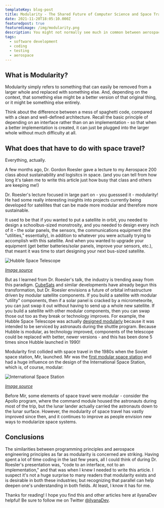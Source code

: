 ```yaml
---
templateKey: blog-post
title: Modularity - The Shared Future of Computer Science and Space Travel
date: 2021-11-20T18:05:10.000Z
featuredpost: true
featuredimage: /img/modularity.png
description: You might not normally see much in common between aerospace engineering and computer science. And in a lot of cases, you'd be right. But both these industries are and have been trending towards one common goal - modularity.
tags:
  - software development
  - coding
  - testing
  - aerospace
---
```


## What is Modularity?

Modularity simply refers to something that can easily be removed from a larger whole and replaced with something else. And, depending on the context, that something else might be a better version of that original thing, or it might be something else entirely.

Think about the difference between a mess of spaghetti code, compared with a clean and well-defined architecture. Recall the basic principle of depending on an interface rather than on an implementation - so that when a better implementation is created, it can just be plugged into the larger whole without much difficulty at all. 

## What does that have to do with space travel?

Everything, actually.

A few months ago, Dr. Gordon Roesler gave a lecture to my Aerospace 200 class about sustainability and logisitcs in space. (and you can tell from how long it's taken me to write this article just how busy that class and others are keeping me!)

Dr. Roesler's lecture focused in large part on - you guesssed it - modularity! He had some really interesting insights into projects currently being developed for satellites that can be made more modular and therefore more sustainable.

It used to be that if you wanted to put a satellite in orbit, you needed to design a schoolbus-sized monstrosity, and you needed to design every inch of it - the solar panels, the sensors, the communications equipment (the "utilities," essentially), in addition to whatever you were actually trying to accomplish with this satellite. And when you wanted to upgrade your equipment (get better batteries/solar panels, improve your sensors, etc.), that meant it was time to start designing your next bus-sized satellite.

![Hubble Space Telescope](/img/hubble_service.jpg)

*[Image source](https://www.nasa.gov/content/about-the-hubble-story)*

But as I learned from Dr. Roesler's talk, the industry is trending away from this paradigm. [CubeSats](https://en.wikipedia.org/wiki/CubeSat) and similar developments have already begun this transformation, but Dr. Roesler envisions a future of orbital infrastructure driven by modular satellite components. If you build a satellite with modular "utility" components, then if a solar panel is cracked by a micrometeorite, you can just swap it out without having to send up a whole new satellite. If you build a satellite with other modular components, then you can swap those out too as they break or technology improves. For example, the Hubble Space Telescope was actually [designed modularly](https://www.nasa.gov/content/about-the-hubble-story) because it was intended to be serviced by astronauts during the shuttle program. Because Hubble is modular, as technology improved, components of the telescope could be replaced with better, newer versions - and this has been done 5 times since Hubble launched in 1990! 

Modularity first collided with space travel in the 1980s when the Soviet space station, Mir, launched. Mir was the [first modular space station](https://www.nasa.gov/feature/35-years-ago-launch-of-mir-space-station-s-first-module) and had a huge influence on the design of the International Space Station, which is, of course, modular:

![International Space Station](/img/iss.png)

*[Image source](https://www.nasa.gov/feature/facts-and-figures)*

Before Mir, some elements of space travel were modular - consider the Apollo program, where the command module housed the astronauts during most of the trip, but the lunar lander actually carried the astronauts down to the lunar surface. However, the modularity of space travel has vastly improved since then, and it continues to improve as people envision new ways to modularize space systems.

## Conclusions

The similarities between programming principles and aerospace engineering principles as far as modularity is concerned are striking. Having spent a lot of time coding in the last few years, all I could think of during Dr. Roesler's presentation was, "code to an interface, not to an implementation," and that was when I knew I needed to write this article. I suspect it's not a huge surprise to many readers that modularity exists and is desirable in both these industries; but recognizing that parallel can help deepen one's understanding in both fields. At least, I know it has for me. 

Thanks for reading! I hope you find this and other articles here at ilyanaDev helpful! Be sure to follow me on Twitter [@ilyanaDev](https://twitter.com/ilyanaDev).
